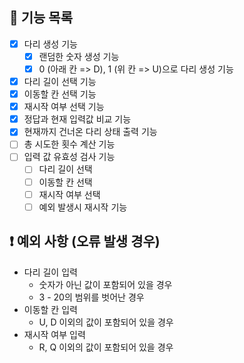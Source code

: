 ## 🔧 기능 목록

- [x] 다리 생성 기능
  - [x] 랜덤한 숫자 생성 기능
  - [x] 0 (아래 칸 => D), 1 (위 칸 => U)으로 다리 생성 기능
- [x] 다리 길이 선택 기능
- [x] 이동할 칸 선택 기능
- [x] 재시작 여부 선택 기능
- [x] 정답과 현재 입력값 비교 기능
- [x] 현재까지 건너온 다리 상태 출력 기능
- [ ] 총 시도한 횟수 계산 기능
- [ ] 입력 값 유효성 검사 기능
  - [ ] 다리 길이 선택
  - [ ] 이동할 칸 선택
  - [ ] 재시작 여부 선택
  - [ ] 예외 발생시 재시작 기능

## ❗ 예외 사항 (오류 발생 경우)

- 다리 길이 입력
  - 숫자가 아닌 값이 포함되어 있을 경우
  - 3 - 20의 범위를 벗어난 경우
- 이동할 칸 입력
  - U, D 이외의 값이 포함되어 있을 경우
- 재시작 여부 입력
  - R, Q 이외의 값이 포함되어 있을 경우
